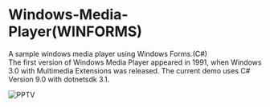 # Windows-Media-Player(WINFORMS)
A sample windows media player using Windows Forms.(C#)<br>
The first version of Windows Media Player appeared in 1991, when Windows 3.0 with Multimedia Extensions was released.
The current demo uses C# Version 9.0 with dotnetsdk 3.1.

![PPTV](https://user-images.githubusercontent.com/28431746/144294511-2889da73-e9b1-463b-84e1-15a9e9da6c47.JPG)
